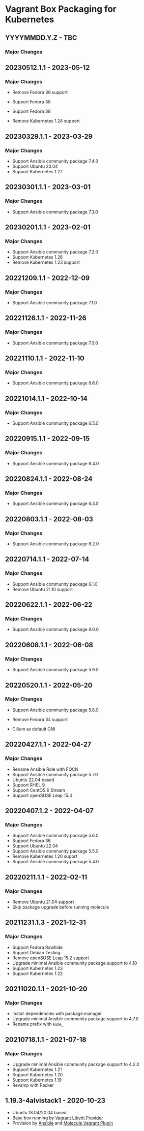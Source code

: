 # Vagrant Box Packaging for Kubernetes

## YYYYMMDD.Y.Z - TBC

### Major Changes

## 20230512.1.1 - 2023-05-12

### Major Changes

-   Remove Fedora 36 support
-   Support Fedora 38

-   Support Fedora 38

-   Remove Kubernetes 1.24 support

## 20230329.1.1 - 2023-03-29

### Major Changes

-   Support Ansible community package 7.4.0
-   Support Ubuntu 23.04
-   Support Kubernetes 1.27

## 20230301.1.1 - 2023-03-01

### Major Changes

-   Support Ansible community package 7.3.0

## 20230201.1.1 - 2023-02-01

### Major Changes

-   Support Ansible community package 7.2.0
-   Support Kubernetes 1.26
-   Remove Kubernetes 1.23 support

## 20221209.1.1 - 2022-12-09

### Major Changes

-   Support Ansible community package 7.1.0

## 20221126.1.1 - 2022-11-26

### Major Changes

-   Support Ansible community package 7.0.0

## 20221110.1.1 - 2022-11-10

### Major Changes

-   Support Ansible community package 6.6.0

## 20221014.1.1 - 2022-10-14

### Major Changes

-   Support Ansible community package 6.5.0

## 20220915.1.1 - 2022-09-15

### Major Changes

-   Support Ansible community package 6.4.0

## 20220824.1.1 - 2022-08-24

### Major Changes

-   Support Ansible community package 6.3.0

## 20220803.1.1 - 2022-08-03

### Major Changes

-   Support Ansible community package 6.2.0

## 20220714.1.1 - 2022-07-14

### Major Changes

-   Support Ansible community package 6.1.0
-   Remove Ubuntu 21.10 support

## 20220622.1.1 - 2022-06-22

### Major Changes

-   Support Ansible community package 6.0.0

## 20220608.1.1 - 2022-06-08

### Major Changes

-   Support Ansible community package 5.9.0

## 20220520.1.1 - 2022-05-20

### Major Changes

-   Support Ansible community package 5.8.0

-   Remove Fedora 34 support

-   Cilium as default CNI

## 20220427.1.1 - 2022-04-27

### Major Changes

-   Rename Ansible Role with FQCN
-   Support Ansible community package 5.7.0
-   Ubuntu 22.04 based
-   Support RHEL 9
-   Support CentOS 9 Stream
-   Support openSUSE Leap 15.4

## 20220407.1.2 - 2022-04-07

### Major Changes

-   Support Ansible community package 5.6.0
-   Support Fedora 36
-   Support Ubuntu 22.04
-   Support Ansible community package 5.5.0
-   Remove Kubernetes 1.20 suport
-   Support Ansible community package 5.4.0

## 20220211.1.1 - 2022-02-11

### Major Changes

-   Remove Ubuntu 21.04 support
-   Skip package upgrade before running molecule

## 20211231.1.3 - 2021-12-31

### Major Changes

-   Support Fedora Rawhide
-   Support Debian Testing
-   Remove openSUSE Leap 15.2 support
-   Upgrade minimal Ansible community package support to 4.10
-   Support Kubernetes 1.23
-   Support Kubernetes 1.22

## 20211020.1.1 - 2021-10-20

### Major Changes

-   Install dependencies with package manager
-   Upgrade minimal Ansible community package support to 4.7.0
-   Rename prefix with `kube_`

## 20210718.1.1 - 2021-07-18

### Major Changes

-   Upgrade minimal Ansible community package support to 4.2.0
-   Support Kubernetes 1.21
-   Support Kubernetes 1.20
-   Support Kubernetes 1.19
-   Revamp with Packer

## 1.19.3-4alvistack1 - 2020-10-23

-   Ubuntu 18.04/20.04 based
-   Base box running by [Vagrant Libvirt Provider](https://github.com/vagrant-libvirt/vagrant-libvirt)
-   Provision by [Ansible](https://www.ansible.com/) and [Molecule Vagrant Plugin](https://github.com/ansible-community/molecule-vagrant)
